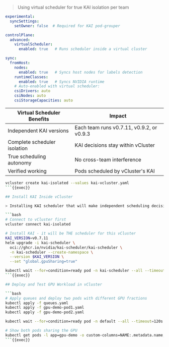 > Using virtual scheduler for true KAI isolation per team

```yaml
experimental:
  syncSettings:
    setOwner: false  # Required for KAI pod-grouper

controlPlane:
  advanced:
    virtualScheduler:
      enabled: true   # Runs scheduler inside a virtual cluster

sync:
  fromHost:
    nodes:
      enabled: true   # Syncs host nodes for labels detection
    runtimeClasses:
      enabled: true   # Syncs NVIDIA runtime
    # Auto-enabled with virtual scheduler:
    csiDrivers: auto
    csiNodes: auto
    csiStorageCapacities: auto
```

| **Virtual Scheduler Benefits** | **Impact**                                |
| ------------------------------ | ----------------------------------------- |
| Independent KAI versions       | Each team runs v0.7.11, v0.9.2, or v0.9.3 |
| Complete scheduler isolation   | KAI decisions stay within vCluster        |
| True scheduling autonomy       | No cross-team interference                |
| Verified working               | Pods scheduled by vCluster's KAI          |

```bash
vcluster create kai-isolated --values kai-vcluster.yaml
```{{exec}}

## Install KAI Inside vCluster

> Installing KAI scheduler that will make independent scheduling decisions

```bash
# Connect to vCluster first
vcluster connect kai-isolated

# Install KAI - it will be THE scheduler for this vCluster
KAI_VERSION=v0.7.11
helm upgrade -i kai-scheduler \
  oci://ghcr.io/nvidia/kai-scheduler/kai-scheduler \
  -n kai-scheduler --create-namespace \
  --version $KAI_VERSION \
  --set "global.gpuSharing=true"

kubectl wait --for=condition=ready pod -n kai-scheduler --all --timeout=120s
```{{exec}}

## Deploy and Test GPU Workload in vCluster

```bash
# Apply queues and deploy two pods with different GPU fractions
kubectl apply -f queues.yaml
kubectl apply -f gpu-demo-pod1.yaml
kubectl apply -f gpu-demo-pod2.yaml

kubectl wait --for=condition=ready pod -n default --all --timeout=120s

# Show both pods sharing the GPU
kubectl get pods -l app=gpu-demo -o custom-columns=NAME:.metadata.name,FRACTION:.metadata.annotations."kai\.scheduler/gpu-fraction",STATUS:.status.phase
```{{exec}}
